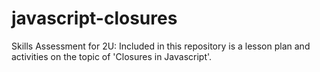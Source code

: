 # javascript-closures
Skills Assessment for 2U: Included in this repository is a lesson plan and activities on the topic of 'Closures in Javascript'. 
